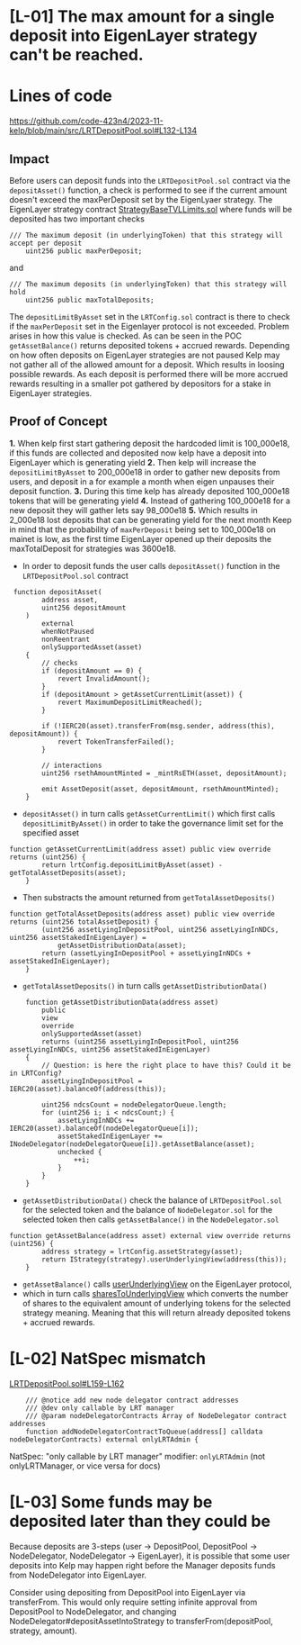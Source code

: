 # [L-01] The max amount for a single deposit into EigenLayer strategy can't be reached.
# Lines of code

https://github.com/code-423n4/2023-11-kelp/blob/main/src/LRTDepositPool.sol#L132-L134

## Impact
Before users can deposit funds into the ```LRTDepositPool.sol``` contract via the ```depositAsset()``` function, a check is performed to see if the current amount doesn't exceed the maxPerDeposit set by the EigenLyaer strategy.
The EigenLayer strategy contract [StrategyBaseTVLLimits.sol](https://github.com/Layr-Labs/eigenlayer-contracts/blob/master/src/contracts/strategies/StrategyBaseTVLLimits.sol) where funds will be deposited has two important checks 
```
/// The maximum deposit (in underlyingToken) that this strategy will accept per deposit
    uint256 public maxPerDeposit;
```
and

```
/// The maximum deposits (in underlyingToken) that this strategy will hold
    uint256 public maxTotalDeposits;
```
The ```depositLimitByAsset``` set in the ```LRTConfig.sol``` contract is there to check if the ```maxPerDeposit``` set in the Eigenlayer protocol is not exceeded. Problem arises in how this value is checked. As can be seen in the POC  ```getAssetBalance()``` returns deposited tokens + accrued rewards. Depending on how often deposits on EigenLayer strategies are not paused Kelp may not gather all of the allowed amount for a deposit. Which results in loosing possible rewards. As each deposit is performed there will be more accrued rewards resulting in a smaller pot gathered by depositors for a stake in EigenLayer strategies.

## Proof of Concept
  **1.** When kelp first start gathering deposit the hardcoded limit is 100_000e18, if this funds are collected and deposited now kelp have a deposit into EigenLayer which is generating yield
  **2.** Then kelp will increase the ```depositLimitByAsset``` to 200_000e18 in order to gather new deposits from users, and deposit in a for example a month when eigen unpauses their deposit function.
  **3.** During this time kelp has already deposited 100_000e18 tokens that will be generating yield
  **4.** Instead of gathering 100_000e18 for a new deposit they will gather lets say 98_000e18
  **5.** Which results in 2_000e18 lost deposits that can be generating yield for the next month
Keep in mind that the probability of ```maxPerDeposit``` being set to 100_000e18 on mainet is low, as the first time EigenLayer opened up their deposits the maxTotalDeposit for strategies was 3600e18.

 - In order to deposit funds the user calls ```depositAsset()``` function in the ```LRTDepositPool.sol``` contract
```
 function depositAsset(
        address asset,
        uint256 depositAmount
    )
        external
        whenNotPaused
        nonReentrant
        onlySupportedAsset(asset)
    {
        // checks
        if (depositAmount == 0) {
            revert InvalidAmount();
        }
        if (depositAmount > getAssetCurrentLimit(asset)) {
            revert MaximumDepositLimitReached();
        }

        if (!IERC20(asset).transferFrom(msg.sender, address(this), depositAmount)) {
            revert TokenTransferFailed();
        }

        // interactions
        uint256 rsethAmountMinted = _mintRsETH(asset, depositAmount);

        emit AssetDeposit(asset, depositAmount, rsethAmountMinted);
    }
```
 - ```depositAsset()``` in turn calls ```getAssetCurrentLimit()``` which first calls ```depositLimitByAsset()``` in order to take the governance limit set for the specified asset

``` 
function getAssetCurrentLimit(address asset) public view override returns (uint256) {
        return lrtConfig.depositLimitByAsset(asset) - getTotalAssetDeposits(asset);
    }
```
 - Then substracts the amount returned from ```getTotalAssetDeposits()``` 

```
function getTotalAssetDeposits(address asset) public view override returns (uint256 totalAssetDeposit) {
        (uint256 assetLyingInDepositPool, uint256 assetLyingInNDCs, uint256 assetStakedInEigenLayer) =
            getAssetDistributionData(asset);
        return (assetLyingInDepositPool + assetLyingInNDCs + assetStakedInEigenLayer);
    }
```

 - ```getTotalAssetDeposits()``` in turn calls ```getAssetDistributionData()```

```
    function getAssetDistributionData(address asset)
        public
        view
        override
        onlySupportedAsset(asset)
        returns (uint256 assetLyingInDepositPool, uint256 assetLyingInNDCs, uint256 assetStakedInEigenLayer)
    {
        // Question: is here the right place to have this? Could it be in LRTConfig?
        assetLyingInDepositPool = IERC20(asset).balanceOf(address(this));

        uint256 ndcsCount = nodeDelegatorQueue.length;
        for (uint256 i; i < ndcsCount;) {
            assetLyingInNDCs += IERC20(asset).balanceOf(nodeDelegatorQueue[i]);
            assetStakedInEigenLayer += INodeDelegator(nodeDelegatorQueue[i]).getAssetBalance(asset);
            unchecked {
                ++i;
            }
        }
    }
```

 - ```getAssetDistributionData()``` check the balance of ```LRTDepositPool.sol``` for the selected token  and the balance of ```NodeDelegator.sol``` for the selected token then calls ```getAssetBalance()``` in the ```NodeDelegator.sol```

```
function getAssetBalance(address asset) external view override returns (uint256) {
        address strategy = lrtConfig.assetStrategy(asset);
        return IStrategy(strategy).userUnderlyingView(address(this));
    }
```
 - ```getAssetBalance()``` calls [userUnderlyingView](https://github.com/Layr-Labs/eigenlayer-contracts/blob/master/src/contracts/strategies/StrategyBase.sol#L245-L251) on the EigenLayer protocol, 
 - which in turn calls  [sharesToUnderlyingView](https://github.com/Layr-Labs/eigenlayer-contracts/blob/master/src/contracts/strategies/StrategyBase.sol#L200-L206) which converts the number of shares to the equivalent amount of underlying tokens for the selected strategy meaning. Meaning that this will return already deposited tokens + accrued rewards.

# [L-02] NatSpec mismatch
[LRTDepositPool.sol#L159-L162](https://github.com/code-423n4/2023-11-kelp/blob/f751d7594051c0766c7ecd1e68daeb0661e43ee3/src/LRTDepositPool.sol#L159-L162)
```
    /// @notice add new node delegator contract addresses
    /// @dev only callable by LRT manager
    /// @param nodeDelegatorContracts Array of NodeDelegator contract addresses
    function addNodeDelegatorContractToQueue(address[] calldata nodeDelegatorContracts) external onlyLRTAdmin {
```
NatSpec: "only callable by LRT manager"
modifier: `onlyLRTAdmin` (not onlyLRTManager, or vice versa for docs)

# [L-03] Some funds may be deposited later than they could be
Because deposits are 3-steps (user -> DepositPool, DepositPool -> NodeDelegator, NodeDelegator -> EigenLayer), it is possible that some user deposits into Kelp may happen right before the Manager deposits funds from NodeDelegator into EigenLayer. 

Consider using depositing from DepositPool into EigenLayer via transferFrom. This would only require setting infinite approval from DepositPool to NodeDelegator, and changing NodeDelegator#depositAssetIntoStrategy to transferFrom(depositPool, strategy, amount).